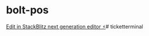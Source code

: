 # bolt-pos

[Edit in StackBlitz next generation editor ⚡️](https://stackblitz.com/~/github.com/donvito/bolt-pos)# ticketterminal

